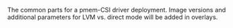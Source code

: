 The common parts for a pmem-CSI driver deployment. Image versions and
additional parameters for LVM vs. direct mode will be added in
overlays.
